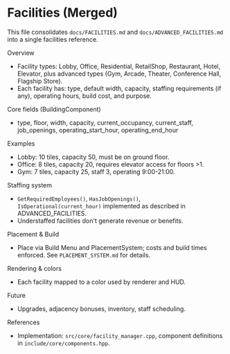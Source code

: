 ﻿# Facilities (Merged)

This file consolidates `docs/FACILITIES.md` and `docs/ADVANCED_FACILITIES.md` into a single facilities reference.

Overview
- Facility types: Lobby, Office, Residential, RetailShop, Restaurant, Hotel, Elevator, plus advanced types (Gym, Arcade, Theater, Conference Hall, Flagship Store).
- Each facility has: type, default width, capacity, staffing requirements (if any), operating hours, build cost, and purpose.

Core fields (BuildingComponent)
- type, floor, width, capacity, current_occupancy, current_staff, job_openings, operating_start_hour, operating_end_hour

Examples
- Lobby: 10 tiles, capacity 50, must be on ground floor.
- Office: 8 tiles, capacity 20, requires elevator access for floors >1.
- Gym: 7 tiles, capacity 25, staff 3, operating 9:00-21:00.

Staffing system
- `GetRequiredEmployees()`, `HasJobOpenings()`, `IsOperational(current_hour)` implemented as described in ADVANCED_FACILITIES.
- Understaffed facilities don't generate revenue or benefits.

Placement & Build
- Place via Build Menu and PlacementSystem; costs and build times enforced. See `PLACEMENT_SYSTEM.md` for details.

Rendering & colors
- Each facility mapped to a color used by renderer and HUD.

Future
- Upgrades, adjacency bonuses, inventory, staff scheduling.

References
- Implementation: `src/core/facility_manager.cpp`, component definitions in `include/core/components.hpp`.

